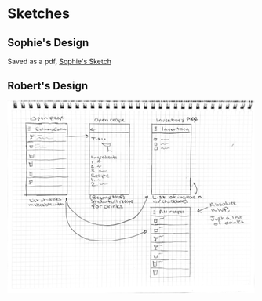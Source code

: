 # Sketches

## Sophie's Design

Saved as a pdf, [Sophie's Sketch](src/MVP_TCC_9%202023.pdf)

## Robert's Design

![Robert's Sketch](imgs/mvpdesign.jpg)